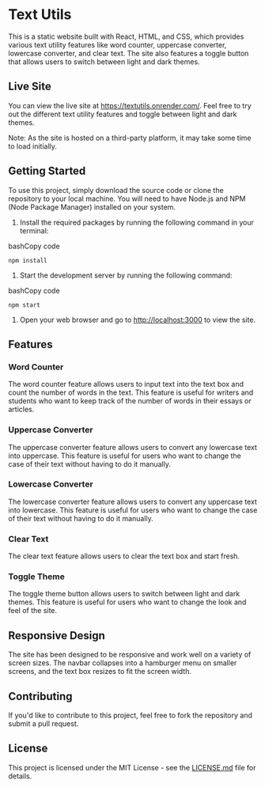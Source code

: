 Text Utils
==========

This is a static website built with React, HTML, and CSS, which provides various text utility features like word counter, uppercase converter, lowercase converter, and clear text. The site also features a toggle button that allows users to switch between light and dark themes.

Live Site
---------

You can view the live site at <https://textutils.onrender.com/>. Feel free to try out the different text utility features and toggle between light and dark themes.

Note: As the site is hosted on a third-party platform, it may take some time to load initially.

Getting Started
---------------

To use this project, simply download the source code or clone the repository to your local machine. You will need to have Node.js and NPM (Node Package Manager) installed on your system.

1.  Install the required packages by running the following command in your terminal:

bashCopy code

`npm install`

1.  Start the development server by running the following command:

bashCopy code

`npm start`

1.  Open your web browser and go to [http://localhost:3000](http://localhost:3000/) to view the site.

Features
--------

### Word Counter

The word counter feature allows users to input text into the text box and count the number of words in the text. This feature is useful for writers and students who want to keep track of the number of words in their essays or articles.

### Uppercase Converter

The uppercase converter feature allows users to convert any lowercase text into uppercase. This feature is useful for users who want to change the case of their text without having to do it manually.

### Lowercase Converter

The lowercase converter feature allows users to convert any uppercase text into lowercase. This feature is useful for users who want to change the case of their text without having to do it manually.

### Clear Text

The clear text feature allows users to clear the text box and start fresh.

### Toggle Theme

The toggle theme button allows users to switch between light and dark themes. This feature is useful for users who want to change the look and feel of the site.

Responsive Design
-----------------

The site has been designed to be responsive and work well on a variety of screen sizes. The navbar collapses into a hamburger menu on smaller screens, and the text box resizes to fit the screen width.

Contributing
------------

If you'd like to contribute to this project, feel free to fork the repository and submit a pull request.

License
-------

This project is licensed under the MIT License - see the [LICENSE.md](https://chat.openai.com/LICENSE.md) file for details.